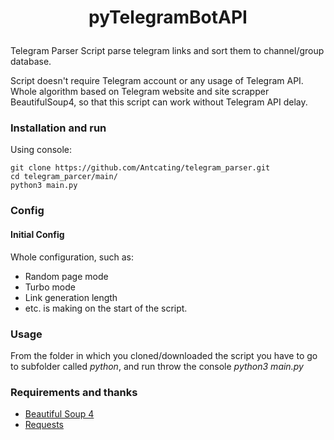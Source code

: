 # <p align="center">pyTelegramBotAPI
Telegram Parser
 Script parse telegram links and sort them to channel/group database.


Script doesn't require Telegram account or any usage of Telegram API. Whole algorithm based on Telegram website and site scrapper BeautifulSoup4, so that this script can work without Telegram API delay.

### Installation and run
Using console:
```
git clone https://github.com/Antcating/telegram_parser.git
cd telegram_parcer/main/
python3 main.py
```


### Config

#### Initial Config
Whole configuration, such as:
* Random page mode
* Turbo mode
* Link generation length
* etc.
is making on the start of the script.

### Usage
From the folder in which you cloned/downloaded the script you have to go to subfolder called _python_, and run throw the console _python3 main.py_

### Requirements and thanks 
* [Beautiful Soup 4](https://www.crummy.com/software/BeautifulSoup/)
* [Requests](https://docs.python-requests.org/en/master/)